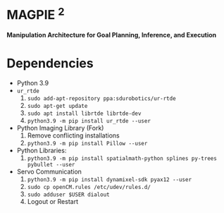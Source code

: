 # MAGPIE $^2$
#### **M**anipulation **A**rchitecture for **G**oal **P**lanning, **I**nference, and **E**xecution

# Dependencies
* Python 3.9
* `ur_rtde`
    1. `sudo add-apt-repository ppa:sdurobotics/ur-rtde` 
    1. `sudo apt-get update`
    1. `sudo apt install librtde librtde-dev`
    1. `python3.9 -m pip install ur_rtde --user`
* Python Imaging Library (Fork)
    1. Remove conflicting installations
    1. `python3.9 -m pip install Pillow --user`
* Python Libraries: 
    1. `python3.9 -m pip install spatialmath-python splines py-trees pybullet --user`
* Servo Communication
    1. `python3.9 -m pip install dynamixel-sdk pyax12 --user`
    1. `sudo cp openCM.rules /etc/udev/rules.d/`
    1. `sudo adduser $USER dialout`
    1. Logout or Restart